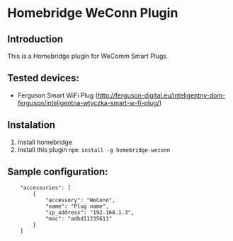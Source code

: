 # Homebridge WeConn Plugin

## Introduction

This is a Homebridge plugin for WeComm Smart Plugs

## Tested devices:

- Ferguson Smart WiFi Plug (http://ferguson-digital.eu/inteligentny-dom-ferguson/inteligentna-wtyczka-smart-w-fi-plug/)

## Instalation

1. Install homebridge 
2. Install this plugin `npm install -g homebridge-weconn`

## Sample configuration:

        "accessories": [
            {
                "accessory": "WeConn",
                "name": "Plug name",
                "ip_address": "192.168.1.3",
                "mac": "adbd11235611"
            }
        ]